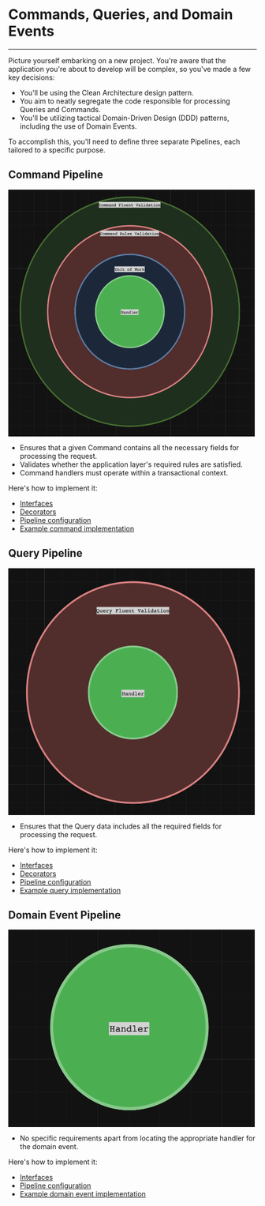# Commands, Queries, and Domain Events

-----

Picture yourself embarking on a new project. You're aware that the application you're about to develop will be complex, so you've made a few key decisions:
- You'll be using the Clean Architecture design pattern.
- You aim to neatly segregate the code responsible for processing Queries and Commands.
- You'll be utilizing tactical Domain-Driven Design (DDD) patterns, including the use of Domain Events.

To accomplish this, you'll need to define three separate Pipelines, each tailored to a specific purpose.

## Command Pipeline

<img src="./img/command.png" width="500" height="500" align="center" />

- Ensures that a given Command contains all the necessary fields for processing the request.
- Validates whether the application layer's required rules are satisfied.
- Command handlers must operate within a transactional context.

Here's how to implement it:

- [Interfaces](../examples/CleanArchitecture/Pipelines.CleanArchitecture/Pipelines.CleanArchitecture.Abstractions/Commands/)
- [Decorators](../examples/CleanArchitecture/Pipelines.CleanArchitecture/Pipelines.CleanArchitecture.Infrastructure/Commands/Decorators/)
- [Pipeline configuration](../examples/CleanArchitecture/Pipelines.CleanArchitecture/Pipelines.CleanArchitecture.Infrastructure/Commands/Extensions.cs)
- [Example command implementation](../examples/CleanArchitecture/Pipelines.CleanArchitecture/Pipelines.CleanArchitecture.Application/Commands/CreateToDo/)

## Query Pipeline

<img src="./img/query.png" width="500" height="500" align="center" />

- Ensures that the Query data includes all the required fields for processing the request.

Here's how to implement it:

- [Interfaces](../examples/CleanArchitecture/Pipelines.CleanArchitecture/Pipelines.CleanArchitecture.Abstractions/Queries/)
- [Decorators](../examples/CleanArchitecture/Pipelines.CleanArchitecture/Pipelines.CleanArchitecture.Infrastructure/Queries/Decorators/)
- [Pipeline configuration](../examples/CleanArchitecture/Pipelines.CleanArchitecture/Pipelines.CleanArchitecture.Infrastructure/Queries/Extensions.cs)
- [Example query implementation](../examples/CleanArchitecture/Pipelines.CleanArchitecture/Pipelines.CleanArchitecture.Infrastructure/Queries/Handlers/)

## Domain Event Pipeline

<img src="./img/domain_event.png" width="500" height="400" align="center" />

- No specific requirements apart from locating the appropriate handler for the domain event.

Here's how to implement it:

- [Interfaces](../examples/CleanArchitecture/Pipelines.CleanArchitecture/Pipelines.CleanArchitecture.Abstractions/DomainEvents/)
- [Pipeline configuration](../examples/CleanArchitecture/Pipelines.CleanArchitecture/Pipelines.CleanArchitecture.Infrastructure/DomainEvents/Extensions.cs)
- [Example domain event implementation](../examples/CleanArchitecture/Pipelines.CleanArchitecture/Pipelines.CleanArchitecture.Application/DomainEvents/)